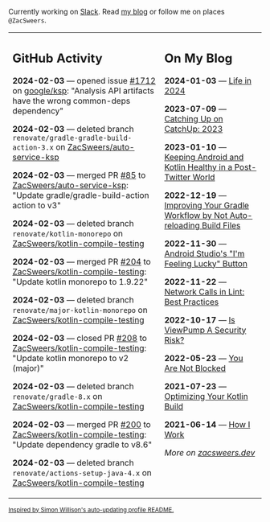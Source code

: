 Currently working on [Slack](https://slack.com/). Read [my blog](https://zacsweers.dev/) or follow me on places `@ZacSweers`.

<table><tr><td valign="top" width="60%">

## GitHub Activity
<!-- githubActivity starts -->
**2024-02-03** — opened issue [#1712](https://github.com/google/ksp/issues/1712) on [google/ksp](https://github.com/google/ksp): "Analysis API artifacts have the wrong common-deps dependency"

**2024-02-03** — deleted branch `renovate/gradle-gradle-build-action-3.x` on [ZacSweers/auto-service-ksp](https://github.com/ZacSweers/auto-service-ksp)

**2024-02-03** — merged PR [#85](https://github.com/ZacSweers/auto-service-ksp/pull/85) to [ZacSweers/auto-service-ksp](https://github.com/ZacSweers/auto-service-ksp): "Update gradle/gradle-build-action action to v3"

**2024-02-03** — deleted branch `renovate/kotlin-monorepo` on [ZacSweers/kotlin-compile-testing](https://github.com/ZacSweers/kotlin-compile-testing)

**2024-02-03** — merged PR [#204](https://github.com/ZacSweers/kotlin-compile-testing/pull/204) to [ZacSweers/kotlin-compile-testing](https://github.com/ZacSweers/kotlin-compile-testing): "Update kotlin monorepo to 1.9.22"

**2024-02-03** — deleted branch `renovate/major-kotlin-monorepo` on [ZacSweers/kotlin-compile-testing](https://github.com/ZacSweers/kotlin-compile-testing)

**2024-02-03** — closed PR [#208](https://github.com/ZacSweers/kotlin-compile-testing/pull/208) to [ZacSweers/kotlin-compile-testing](https://github.com/ZacSweers/kotlin-compile-testing): "Update kotlin monorepo to v2 (major)"

**2024-02-03** — deleted branch `renovate/gradle-8.x` on [ZacSweers/kotlin-compile-testing](https://github.com/ZacSweers/kotlin-compile-testing)

**2024-02-03** — merged PR [#200](https://github.com/ZacSweers/kotlin-compile-testing/pull/200) to [ZacSweers/kotlin-compile-testing](https://github.com/ZacSweers/kotlin-compile-testing): "Update dependency gradle to v8.6"

**2024-02-03** — deleted branch `renovate/actions-setup-java-4.x` on [ZacSweers/kotlin-compile-testing](https://github.com/ZacSweers/kotlin-compile-testing)
<!-- githubActivity ends -->
</td><td valign="top" width="40%">

## On My Blog
<!-- blog starts -->
**2024-01-03** — [Life in 2024](https://www.zacsweers.dev/life-in-2024/)

**2023-07-09** — [Catching Up on CatchUp: 2023](https://www.zacsweers.dev/catching-up-on-catchup-2023/)

**2023-01-10** — [Keeping Android and Kotlin Healthy in a Post-Twitter World](https://www.zacsweers.dev/keeping-android-healthy/)

**2022-12-19** — [Improving Your Gradle Workflow by Not Auto-reloading Build Files](https://www.zacsweers.dev/improving-your-workflow-by-not-auto-reloading-build-files/)

**2022-11-30** — [Android Studio's "I'm Feeling Lucky" Button](https://www.zacsweers.dev/android-studios-im-feeling-lucky-button/)

**2022-11-22** — [Network Calls in Lint: Best Practices](https://www.zacsweers.dev/network-calls-in-lint-best-practices/)

**2022-10-17** — [Is ViewPump A Security Risk?](https://www.zacsweers.dev/is-viewpump-a-security-risk/)

**2022-05-23** — [You Are Not Blocked](https://www.zacsweers.dev/you-are-not-blocked/)

**2021-07-23** — [Optimizing Your Kotlin Build](https://www.zacsweers.dev/optimizing-your-kotlin-build/)

**2021-06-14** — [How I Work](https://www.zacsweers.dev/how-i-work/)
<!-- blog ends -->
_More on [zacsweers.dev](https://zacsweers.dev/)_
</td></tr></table>

<sub><a href="https://simonwillison.net/2020/Jul/10/self-updating-profile-readme/">Inspired by Simon Willison's auto-updating profile README.</a></sub>